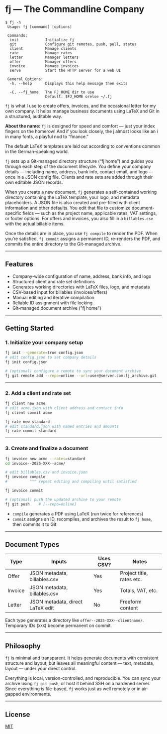 # fj — The Commandline Company

```shell
$ fj -h
 Usage: fj [command] [options]

 Commands:
  init            Initialize fj
  git             Configure git remotes, push, pull, status
  client          Manage clients
  rate            Manage rates
  letter          Manager letters
  offer           Manager offers
  invoice         Manage invoices
  serve           Start the HTTP server for a web UI

 General Options:
  -h, --help      Displays this help message then exits

  -C, --fj_home   The FJ_HOME dir to use
                  Default: $FJ_HOME orelse ~/.fj
```



`fj` is what I use to create offers, invoices, and the occasional letter for my
own company. It helps manage business documents using LaTeX and Git in a
structured, auditable way.

**About the name:** `fj` is designed for speed and comfort — just your index
fingers on the homerow! And if you look closely, the j almost looks like an i in
many fonts, a playful nod to “finance.”

The default LaTeX templates are laid out according to conventions common in the
German-speaking world.

`fj` sets up a Git-managed directory structure (“fj home”) and guides you through
each step of the document lifecycle. You define your company details — including
name, address, bank info, contact email, and logo — once in a JSON config file.
Clients and rate sets are added through their own editable JSON records.

When you create a new document, `fj` generates a self-contained working
directory containing the LaTeX template, your logo, and metadata placeholders. A
JSON file is also created and pre-filled with client information and other
defaults. You edit that file to customize document-specific fields — such as the
project name, applicable rates, VAT settings, or footer options. For offers and
invoices, you also fill in a `billables.csv` with the actual billable items.

Once the details are in place, you use `fj compile` to render the PDF. When
you’re satisfied, `fj commit` assigns a permanent ID, re-renders the PDF, and
commits the entire directory to the Git-managed archive.

---

## Features

- Company-wide configuration of name, address, bank info, and logo
- Structured client and rate set definitions
- Generates working directories with LaTeX files, logo, and metadata
- CSV-based input for billables (invoices/offers)
- Manual editing and iterative compilation
- Reliable ID assignment with file locking
- Git-managed document archive ("fj home")

---

## Getting Started

### 1. Initialize your company setup

```sh
fj init --generate=true config.json
# edit config.json to set company details
fj init config.json

# (optional) configure a remote to sync your document archive
fj git remote add --repo=online --url=user@server.com:fj_archive.git
```

---

### 2. Add a client and rate set

```sh
fj client new acme
# edit acme.json with client address and contact info
fj client commit acme

fj rate new standard
# edit standard.json with named entries and amounts
fj rate commit standard
```

---

### 3. Create and finalize a document

```sh
fj invoice new acme --rates=standard
cd invoice--2025-XXX--acme/

# edit billables.csv and invoice.json
fj invoice compile
#          ^^^ repeat editing and compiling until satisfied

fj invoice commit

# (optional) push the updated archive to your remote
fj git push    # [--repo=online]
```

- `compile` generates a PDF using LaTeX (run twice for references)
- `commit` assigns an ID, recompiles, and archives the result to `fj home`, then commits it to Git

---

## Document Types

| Type     | Inputs                            | Uses CSV? | Notes                      |
|----------|-----------------------------------|-----------|----------------------------|
| Offer    | JSON metadata, billables.csv      | Yes       | Project title, rates etc.  |
| Invoice  | JSON metadata, billables.csv      | Yes       | Totals, VAT, etc.          |
| Letter   | JSON metadata, direct LaTeX edit  | No        | Freeform content           |

Each type generates a directory like `offer--2025-XXX--clientname/`. Temporary IDs (`XXX`) become permanent on commit.

---

## Philosophy

`fj` is minimal and transparent. It helps generate documents with consistent
structure and layout, but leaves all meaningful content — text, metadata, layout
— under your direct control.

Everything is local, version-controlled, and reproducible. You can sync your
archive using `fj git push`, or host it behind SSH on a hardened server. Since
everything is file-based, `fj` works just as well remotely or in air-gapped
environments.

---

## License

[MIT](./LICENSE)
